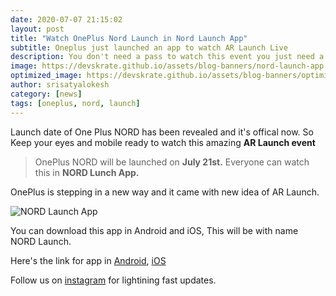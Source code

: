 ```yaml
---
date: 2020-07-07 21:15:02
layout: post
title: "Watch OnePlus Nord Launch in Nord Launch App"
subtitle: Oneplus just launched an app to watch AR Launch Live
description: You don't need a pass to watch this event you just need a phone, install this now.
image: https://devskrate.github.io/assets/blog-banners/nord-launch-app.jpg
optimized_image: https://devskrate.github.io/assets/blog-banners/optimized/nord-launch-app.webp
author: srisatyalokesh
category: [news]
tags: [oneplus, nord, launch]
---
```


Launch date of One Plus NORD has been revealed and it's offical now. So Keep your eyes and mobile ready to watch this amazing **AR Launch event**

> OnePlus NORD will be launched on **July 21st.** Everyone can watch this in **NORD Lunch App.**

OnePlus is stepping in a new way and it came with new idea of AR Launch.



![NORD Launch App](https://devskrate.github.io/assets/images/oneplus/nord-launch-app-demo.webp)



You can download this app in Android and iOS, This will be with name NORD Launch.

Here's the link for app in [Android](https://play.google.com/store/apps/details?id=com.oneplus.nord.arlaunch), [iOS](https://apps.apple.com/us/app/id1516787250)

Follow us on [instagram](https://instagram.com/devskrate) for lightining fast updates.

